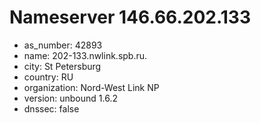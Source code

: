 # Nameserver 146.66.202.133

* as_number: 42893
* name: 202-133.nwlink.spb.ru.
* city: St Petersburg
* country: RU
* organization: Nord-West Link NP
* version: unbound 1.6.2
* dnssec: false
